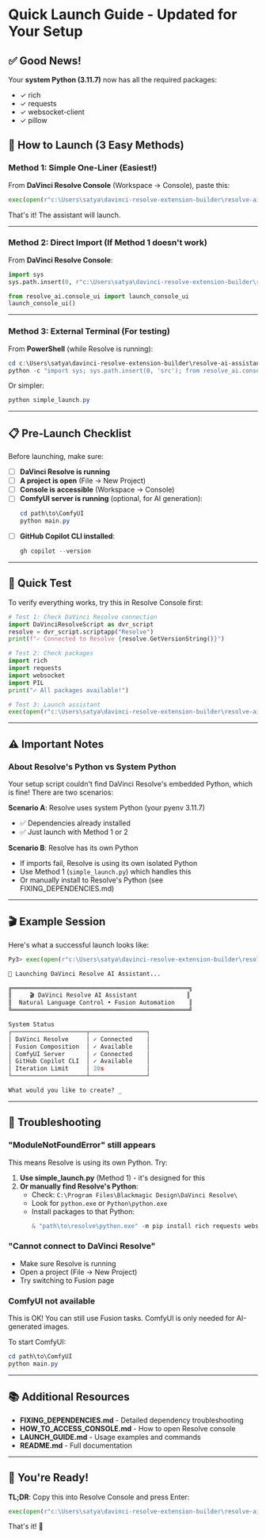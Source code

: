 # Quick Launch Guide - Updated for Your Setup

## ✅ Good News!

Your **system Python (3.11.7)** now has all the required packages:
- ✓ rich
- ✓ requests  
- ✓ websocket-client
- ✓ pillow

## 🚀 How to Launch (3 Easy Methods)

### **Method 1: Simple One-Liner** (Easiest!)

From **DaVinci Resolve Console** (Workspace → Console), paste this:

```python
exec(open(r"c:\Users\satya\davinci-resolve-extension-builder\resolve-ai-assistant\simple_launch.py").read())
```

That's it! The assistant will launch.

---

### **Method 2: Direct Import** (If Method 1 doesn't work)

From **DaVinci Resolve Console**:

```python
import sys
sys.path.insert(0, r"c:\Users\satya\davinci-resolve-extension-builder\resolve-ai-assistant\src")

from resolve_ai.console_ui import launch_console_ui
launch_console_ui()
```

---

### **Method 3: External Terminal** (For testing)

From **PowerShell** (while Resolve is running):

```powershell
cd c:\Users\satya\davinci-resolve-extension-builder\resolve-ai-assistant
python -c "import sys; sys.path.insert(0, 'src'); from resolve_ai.console_ui import launch_console_ui; launch_console_ui()"
```

Or simpler:

```powershell
python simple_launch.py
```

---

## 📋 Pre-Launch Checklist

Before launching, make sure:

- [ ] **DaVinci Resolve is running**
- [ ] **A project is open** (File → New Project)
- [ ] **Console is accessible** (Workspace → Console)
- [ ] **ComfyUI server is running** (optional, for AI generation):
  ```powershell
  cd path\to\ComfyUI
  python main.py
  ```
- [ ] **GitHub Copilot CLI installed**:
  ```powershell
  gh copilot --version
  ```

---

## 🎯 Quick Test

To verify everything works, try this in Resolve Console first:

```python
# Test 1: Check DaVinci Resolve connection
import DaVinciResolveScript as dvr_script
resolve = dvr_script.scriptapp("Resolve")
print(f"✓ Connected to Resolve {resolve.GetVersionString()}")

# Test 2: Check packages
import rich
import requests
import websocket
import PIL
print("✓ All packages available!")

# Test 3: Launch assistant
exec(open(r"c:\Users\satya\davinci-resolve-extension-builder\resolve-ai-assistant\simple_launch.py").read())
```

---

## ⚠️ Important Notes

### About Resolve's Python vs System Python

Your setup script couldn't find DaVinci Resolve's embedded Python, which is fine! There are two scenarios:

**Scenario A**: Resolve uses system Python (your pyenv 3.11.7)
- ✅ Dependencies already installed
- ✅ Just launch with Method 1 or 2

**Scenario B**: Resolve has its own Python
- If imports fail, Resolve is using its own isolated Python
- Use Method 1 (`simple_launch.py`) which handles this
- Or manually install to Resolve's Python (see FIXING_DEPENDENCIES.md)

---

## 🎬 Example Session

Here's what a successful launch looks like:

```python
Py3> exec(open(r"c:\Users\satya\davinci-resolve-extension-builder\resolve-ai-assistant\simple_launch.py").read())

🚀 Launching DaVinci Resolve AI Assistant...

╔══════════════════════════════════════════════════╗
║     🎬 DaVinci Resolve AI Assistant              ║
║  Natural Language Control • Fusion Automation    ║
╚══════════════════════════════════════════════════╝

System Status
┌─────────────────────┬────────────────┐
│ DaVinci Resolve     │ ✓ Connected    │
│ Fusion Composition  │ ✓ Available    │
│ ComfyUI Server      │ ✓ Connected    │
│ GitHub Copilot CLI  │ ✓ Available    │
│ Iteration Limit     │ 20s            │
└─────────────────────┴────────────────┘

What would you like to create? _
```

---

## 🐛 Troubleshooting

### "ModuleNotFoundError" still appears

This means Resolve is using its own Python. Try:

1. **Use simple_launch.py** (Method 1) - it's designed for this
2. **Or manually find Resolve's Python**:
   - Check: `C:\Program Files\Blackmagic Design\DaVinci Resolve\`
   - Look for `python.exe` or `Python\python.exe`
   - Install packages to that Python:
     ```powershell
     & "path\to\resolve\python.exe" -m pip install rich requests websocket-client pillow
     ```

### "Cannot connect to DaVinci Resolve"

- Make sure Resolve is running
- Open a project (File → New Project)
- Try switching to Fusion page

### ComfyUI not available

This is OK! You can still use Fusion tasks. ComfyUI is only needed for AI-generated images.

To start ComfyUI:
```powershell
cd path\to\ComfyUI
python main.py
```

---

## 📚 Additional Resources

- **FIXING_DEPENDENCIES.md** - Detailed dependency troubleshooting
- **HOW_TO_ACCESS_CONSOLE.md** - How to open Resolve console
- **LAUNCH_GUIDE.md** - Usage examples and commands
- **README.md** - Full documentation

---

## 🎉 You're Ready!

**TL;DR**: Copy this into Resolve Console and press Enter:

```python
exec(open(r"c:\Users\satya\davinci-resolve-extension-builder\resolve-ai-assistant\simple_launch.py").read())
```

That's it! 🚀
